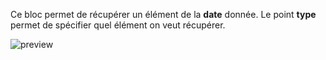 Ce bloc permet de récupérer un élément de la **date** donnée. Le point **type** permet de spécifier quel élément on veut récupérer.

![preview](/images/expressions/dateGet-fr.png)